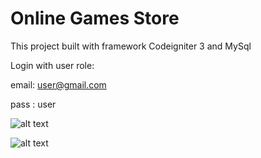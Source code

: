 # Online Games Store

This project built with framework Codeigniter 3 and MySql

Login with user role:


email: user@gmail.com


pass : user

![alt text](https://github.com/tegarpratama/online-games-store/blob/master/capture-1.png?raw=true) 

![alt text](https://github.com/tegarpratama/online-games-store/blob/master/capture-2.png?raw=true) 
